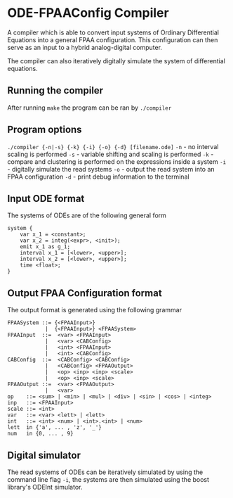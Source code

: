 # ODE-FPAAConfig Compiler 
A compiler which is able to convert input systems of Ordinary Differential Equations into a general FPAA configuration. This configuration can then serve as an input to a hybrid analog-digital computer.

The compiler can also iteratively digitally simulate the system of differential equations.

## Running the compiler
After running `make` the program can be ran by `./compiler`

## Program options
`./compiler {-n|-s} {-k} {-i} {-o} {-d} [filename.ode]`
`-n` - no interval scaling is performed
`-s` - variable shifting and scaling is performed
`-k` - compare and clustering is performed on the expressions inside a system
`-i` - digitally simulate the read systems
`-o` - output the read system into an FPAA configuration
`-d` - print debug information to the terminal

## Input ODE format
The systems of ODEs are of the following general form
```
system {
    var x_1 = <constant>;
    var x_2 = integ(<expr>, <init>);
    emit x_1 as g_1;
    interval x_1 = [<lower>, <upper>];
    interval x_2 = [<lower>, <upper>];
    time <float>;
}
```

## Output FPAA Configuration format
The output format is generated using the following grammar
```
FPAASystem ::= {<FPAAInput>} 
            |  {<FPAAInput>} <FPAASystem>
FPAAInput  ::=  <var> <FPAAInput>
            |   <var> <CABConfig>
            |   <int> <FPAAInput>
            |   <int> <CABConfig>
CABConfig  ::=  <CABConfig> <CABConfig>  
            |   <CABConfig> <FPAAOutput>
            |   <op> <inp> <inp> <scale>
            |   <op> <inp> <scale>
FPAAOutput ::=  <var> <FPAAOutput>
            |   <var>
op    ::= <sum> | <min> | <mul> | <div> | <sin> | <cos> | <integ>
inp   ::= <FPAAInput>
scale ::= <int>
var   ::= <var> <lett> | <lett>
int   ::= <int> <num> | <int>.<int> | <num>
lett  in {'a', ... , 'z', '_'}
num   in {0, ... , 9}
```

## Digital simulator
The read systems of ODEs can be iteratively simulated by using the command line flag `-i`, the systems are then simulated using the boost library's ODEInt simulator.
